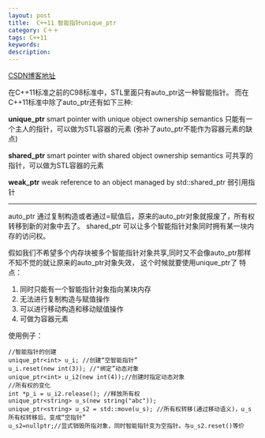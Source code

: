 ```yaml
---
layout: post
title:  C++11 智能指针unique_ptr
category: C＋＋
tags: C++11
keywords: 
description: 
---
```


[CSDN博客地址](http://blog.csdn.net/liukang325/article/details/53611419)

在C++11标准之前的C98标准中，STL里面只有auto_ptr这一种智能指针。
而在C++11标准中除了auto_ptr还有如下三种:

**unique_ptr**
smart pointer with unique object ownership semantics
只能有一个主人的指针，可以做为STL容器的元素 (弥补了auto_ptr不能作为容器元素的缺点)

**shared_ptr**
smart pointer with shared object ownership semantics
可共享的指针，可以做为STL容器的元素

**weak_ptr**
weak reference to an object managed by std::shared_ptr
弱引用指针


----------
auto_ptr 通过复制构造或者通过=赋值后，原来的auto_ptr对象就报废了，所有权转移到新的对象中去了。
shared_ptr 可以让多个智能指针对象同时拥有某一块内存的访问权。

假如我们不希望多个内存块被多个智能指针对象共享,同时又不会像auto_ptr那样不知不觉的就让原来的auto_ptr对象失效， 这个时候就要使用unique_ptr了
特点：
 1. 同时只能有一个智能指针对象指向某块内存
 2. 无法进行复制构造与赋值操作
 3. 可以进行移动构造和移动赋值操作
 4. 可做为容器元素

使用例子：

```
//智能指针的创建  
unique_ptr<int> u_i; //创建“空智能指针”
u_i.reset(new int(3)); //"绑定”动态对象  
unique_ptr<int> u_i2(new int(4));//创建时指定动态对象  
//所有权的变化  
int *p_i = u_i2.release(); //释放所有权  
unique_ptr<string> u_s(new string("abc"));  
unique_ptr<string> u_s2 = std::move(u_s); //所有权转移(通过移动语义)，u_s所有权转移后，变成“空指针”  
u_s2=nullptr;//显式销毁所指对象，同时智能指针变为空指针。与u_s2.reset()等价 
```
